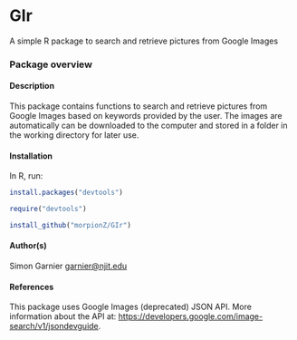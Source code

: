 GIr
===

A simple R package to search and retrieve pictures from Google Images

### Package overview

#### Description
This package contains functions to search and retrieve pictures from Google Images based on keywords provided by the user. The images are automatically can be downloaded to the computer and stored in a folder in the working directory for later use.

#### Installation
In R, run:

```R
install.packages("devtools")

require("devtools")

install_github("morpionZ/GIr")
```

#### Author(s)
Simon Garnier <garnier@njit.edu>

#### References
This package uses Google Images (deprecated) JSON API. More information about the API at: https://developers.google.com/image-search/v1/jsondevguide.
